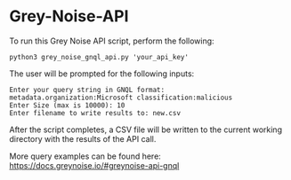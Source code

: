 # Grey-Noise-API

To run this Grey Noise API script, perform the following:

    python3 grey_noise_gnql_api.py 'your_api_key'
    
The user will be prompted for the following inputs:
    
    Enter your query string in GNQL format: metadata.organization:Microsoft classification:malicious
    Enter Size (max is 10000): 10
    Enter filename to write results to: new.csv

After the script completes, a CSV file will be written to the current working directory with the results of the API call.

More query examples can be found here:
https://docs.greynoise.io/#greynoise-api-gnql

